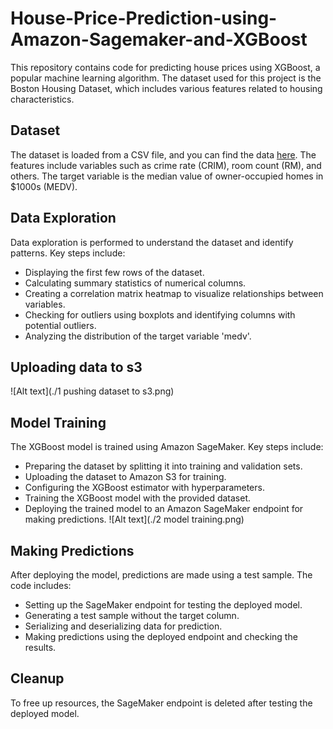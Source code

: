 # House-Price-Prediction-using-Amazon-Sagemaker-and-XGBoost

This repository contains code for predicting house prices using XGBoost, a popular machine learning algorithm. The dataset used for this project is the Boston Housing Dataset, which includes various features related to housing characteristics.

## Dataset
The dataset is loaded from a CSV file, and you can find the data [here](https://www.kaggle.com/code/prasadperera/the-boston-housing-dataset/input). The features include variables such as crime rate (CRIM), room count (RM), and others. The target variable is the median value of owner-occupied homes in $1000s (MEDV).

## Data Exploration
Data exploration is performed to understand the dataset and identify patterns. Key steps include:

- Displaying the first few rows of the dataset.
- Calculating summary statistics of numerical columns.
- Creating a correlation matrix heatmap to visualize relationships between variables.
- Checking for outliers using boxplots and identifying columns with potential outliers.
- Analyzing the distribution of the target variable 'medv'.
## Uploading data to s3
![Alt text](./1 pushing dataset to s3.png)

## Model Training
The XGBoost model is trained using Amazon SageMaker. Key steps include:

- Preparing the dataset by splitting it into training and validation sets.
- Uploading the dataset to Amazon S3 for training.
- Configuring the XGBoost estimator with hyperparameters.
- Training the XGBoost model with the provided dataset.
- Deploying the trained model to an Amazon SageMaker endpoint for making predictions.
![Alt text](./2 model training.png)

## Making Predictions
After deploying the model, predictions are made using a test sample. The code includes:

- Setting up the SageMaker endpoint for testing the deployed model.
- Generating a test sample without the target column.
- Serializing and deserializing data for prediction.
- Making predictions using the deployed endpoint and checking the results.

## Cleanup
To free up resources, the SageMaker endpoint is deleted after testing the deployed model.
